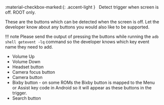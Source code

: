 :material-checkbox-marked:{: .accent-light } &nbsp; Detect trigger when screen is off. ROOT only.

These are the buttons which can be detected when the screen is off. Let the developer know about any buttons you would
also like to be supported.

!!! note 
    Please send the output of pressing the buttons while running the `adb shell getevent -lq` command so the
    developer knows which key event name they need to add.

* Volume Up
* Volume Down
* Headset button
* Camera focus button
* Camera button
* Bixby button - on some ROMs the Bixby button is mapped to the Menu or Assist key code in Android so it will appear as these buttons in the trigger.
* Search button